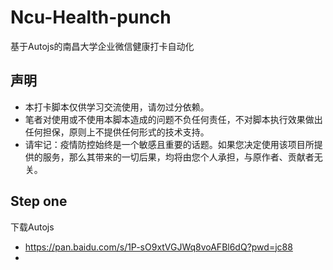 # Ncu-Health-punch
基于Autojs的南昌大学企业微信健康打卡自动化

## 声明
- 本打卡脚本仅供学习交流使用，请勿过分依赖。
- 笔者对使用或不使用本脚本造成的问题不负任何责任，不对脚本执行效果做出任何担保，原则上不提供任何形式的技术支持。
- 请牢记：疫情防控始终是一个敏感且重要的话题。如果您决定使用该项目所提供的服务，那么其带来的一切后果，均将由您个人承担，与原作者、贡献者无关。

## Step one 
下载Autojs
- https://pan.baidu.com/s/1P-sO9xtVGJWq8voAFBl6dQ?pwd=jc88
- 

